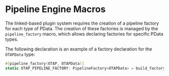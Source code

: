 # Pipeline Engine Macros

The linked-based plugin system requires the creation of a pipeline factory for
each type of PData. The creation of these factories is managed by the
`pipeline_factory` macro, which allows declaring factories for specific PData
types.

The following declaration is an example of a factory declaration for the
`OTAPData` type:

```rust
#[pipeline_factory(OTAP, OTAPData)]
static OTAP_PIPELINE_FACTORY: PipelineFactory<OTAPData> = build_factory();
```
